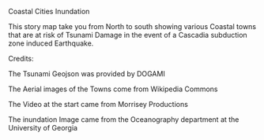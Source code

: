 Coastal Cities Inundation

This story map take you from North to south showing various Coastal towns that are at risk of Tsunami Damage in the event of a Cascadia subduction zone induced Earthquake.

Credits:

The Tsunami Geojson was provided by DOGAMI

The Aerial images of the Towns come from Wikipedia Commons

The Video at the start came from Morrisey Productions

The inundation Image came from the Oceanography department at the University of Georgia